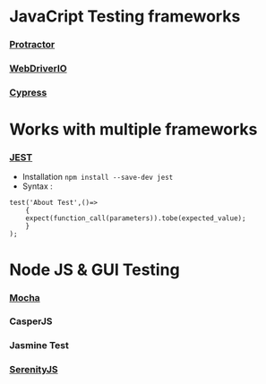 # JavaCript Testing frameworks

### [Protractor](https://www.protractortest.org/#/)

### [WebDriverIO](https://webdriver.io/)

### [Cypress](https://www.cypress.io/)

# Works with multiple frameworks
### [JEST](https://github.com/facebook/jest)
- Installation ```npm install --save-dev jest```
- Syntax :
```
test('About Test',()=>
    {
    expect(function_call(parameters)).tobe(expected_value);  
    }
);
```

# Node JS & GUI Testing 

### [Mocha](https://github.com/mochajs/mocha)

### CasperJS

### Jasmine Test

### [SerenityJS](https://serenity-js.org/)
